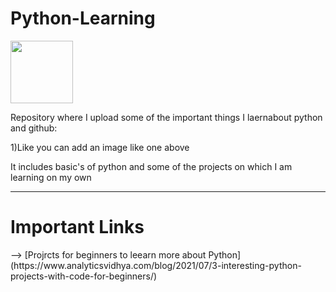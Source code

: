 # Python-Learning
<img src="https://upload.wikimedia.org/wikipedia/commons/thumb/c/c3/Python-logo-notext.svg/1200px-Python-logo-notext.svg.png"  width="100" height="100">


Repository where I upload some of the important things I laernabout python and github:
<p>1)Like you can add an image like one above</p>
<p>It includes basic's of python and some of the projects on which I am learning on my own</p>
<hr colour="White">
<h1>Important Links</h1>
--> [Projrcts for beginners to leearn more about Python](https://www.analyticsvidhya.com/blog/2021/07/3-interesting-python-projects-with-code-for-beginners/)
